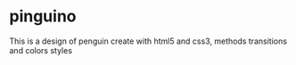 # pinguino
This is a design of penguin create with html5 and css3, methods transitions and colors styles
